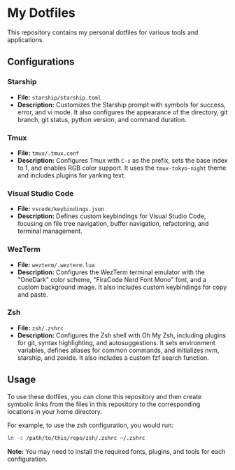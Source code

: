 # My Dotfiles

This repository contains my personal dotfiles for various tools and applications.

## Configurations

### Starship

- **File:** `starship/starship.toml`
- **Description:** Customizes the Starship prompt with symbols for success, error, and vi mode. It also configures the appearance of the directory, git branch, git status, python version, and command duration.

### Tmux

- **File:** `tmux/.tmux.conf`
- **Description:** Configures Tmux with `C-s` as the prefix, sets the base index to 1, and enables RGB color support. It uses the `tmux-tokyo-night` theme and includes plugins for yanking text.

### Visual Studio Code

- **File:** `vscode/keybindings.json`
- **Description:** Defines custom keybindings for Visual Studio Code, focusing on file tree navigation, buffer navigation, refactoring, and terminal management.

### WezTerm

- **File:** `wezterm/.wezterm.lua`
- **Description:** Configures the WezTerm terminal emulator with the "OneDark" color scheme, "FiraCode Nerd Font Mono" font, and a custom background image. It also includes custom keybindings for copy and paste.

### Zsh

- **File:** `zsh/.zshrc`
- **Description:** Configures the Zsh shell with Oh My Zsh, including plugins for git, syntax highlighting, and autosuggestions. It sets environment variables, defines aliases for common commands, and initializes nvm, starship, and zoxide. It also includes a custom fzf search function.

## Usage

To use these dotfiles, you can clone this repository and then create symbolic links from the files in this repository to the corresponding locations in your home directory.

For example, to use the zsh configuration, you would run:

```bash
ln -s /path/to/this/repo/zsh/.zshrc ~/.zshrc
```

**Note:** You may need to install the required fonts, plugins, and tools for each configuration.